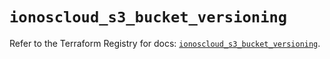 # `ionoscloud_s3_bucket_versioning`

Refer to the Terraform Registry for docs: [`ionoscloud_s3_bucket_versioning`](https://registry.terraform.io/providers/ionos-cloud/ionoscloud/6.6.7/docs/resources/s3_bucket_versioning).

